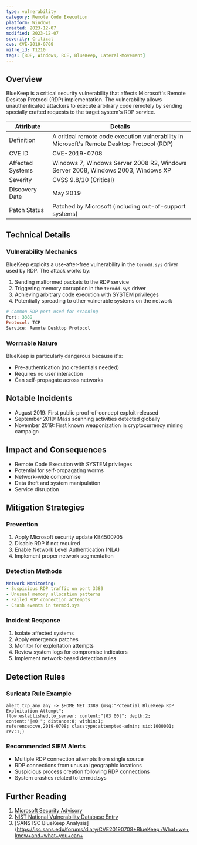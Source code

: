```yaml
---
type: vulnerability
category: Remote Code Execution
platform: Windows
created: 2023-12-07
modified: 2023-12-07
severity: Critical
cve: CVE-2019-0708
mitre_id: T1210
tags: [RDP, Windows, RCE, BlueKeep, Lateral-Movement]
---
```

## Overview
BlueKeep is a critical security vulnerability that affects Microsoft's Remote Desktop Protocol (RDP) implementation. The vulnerability allows unauthenticated attackers to execute arbitrary code remotely by sending specially crafted requests to the target system's RDP service.

| Attribute | Details |
|-----------|---------|
| Definition | A critical remote code execution vulnerability in Microsoft's Remote Desktop Protocol (RDP) |
| CVE ID | CVE-2019-0708 |
| Affected Systems | Windows 7, Windows Server 2008 R2, Windows Server 2008, Windows 2003, Windows XP |
| Severity | CVSS 9.8/10 (Critical) |
| Discovery Date | May 2019 |
| Patch Status | Patched by Microsoft (including out-of-support systems) |

## Technical Details
### Vulnerability Mechanics
BlueKeep exploits a use-after-free vulnerability in the `termdd.sys` driver used by RDP. The attack works by:

1. Sending malformed packets to the RDP service
2. Triggering memory corruption in the `termdd.sys` driver
3. Achieving arbitrary code execution with SYSTEM privileges
4. Potentially spreading to other vulnerable systems on the network

```powershell
# Common RDP port used for scanning
Port: 3389
Protocol: TCP
Service: Remote Desktop Protocol
```

### Wormable Nature
BlueKeep is particularly dangerous because it's:
- Pre-authentication (no credentials needed)
- Requires no user interaction
- Can self-propagate across networks

## Notable Incidents
- August 2019: First public proof-of-concept exploit released
- September 2019: Mass scanning activities detected globally
- November 2019: First known weaponization in cryptocurrency mining campaign

## Impact and Consequences
- Remote Code Execution with SYSTEM privileges
- Potential for self-propagating worms
- Network-wide compromise
- Data theft and system manipulation
- Service disruption

## Mitigation Strategies

### Prevention
1. Apply Microsoft security update KB4500705
2. Disable RDP if not required
3. Enable Network Level Authentication (NLA)
4. Implement proper network segmentation

### Detection Methods
```yaml
Network Monitoring:
- Suspicious RDP traffic on port 3389
- Unusual memory allocation patterns
- Failed RDP connection attempts
- Crash events in termdd.sys
```

### Incident Response
1. Isolate affected systems
2. Apply emergency patches
3. Monitor for exploitation attempts
4. Review system logs for compromise indicators
5. Implement network-based detection rules

## Detection Rules

### Suricata Rule Example
```plaintext
alert tcp any any -> $HOME_NET 3389 (msg:"Potential BlueKeep RDP Exploitation Attempt"; 
flow:established,to_server; content:"|03 00|"; depth:2; 
content:"|e0|"; distance:0; within:1; 
reference:cve,2019-0708; classtype:attempted-admin; sid:1000001; rev:1;)
```

### Recommended SIEM Alerts
- Multiple RDP connection attempts from single source
- RDP connections from unusual geographic locations
- Suspicious process creation following RDP connections
- System crashes related to termdd.sys

## Further Reading
1. [Microsoft Security Advisory](https://msrc.microsoft.com/update-guide/vulnerability/CVE-2019-0708)
2. [NIST National Vulnerability Database Entry](https://nvd.nist.gov/vuln/detail/CVE-2019-0708)
3. [SANS ISC BlueKeep Analysis](https://isc.sans.edu/forums/diary/CVE20190708+BlueKeep+What+we+know+and+what+you+can+